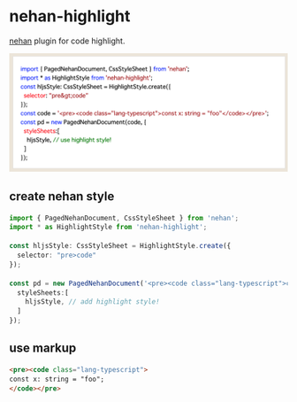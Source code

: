 # nehan-highlight

[nehan](https://github.com/tategakibunko/nehan) plugin for code highlight.

![demo](sshot.png)

## create nehan style

```typescript
import { PagedNehanDocument, CssStyleSheet } from 'nehan';
import * as HighlightStyle from 'nehan-highlight';

const hljsStyle: CssStyleSheet = HighlightStyle.create({
  selector: "pre>code"
});

const pd = new PagedNehanDocument('<pre><code class="lang-typescript">const x: string = "foo"</code></pre>', {
  styleSheets:[
    hljsStyle, // add highlight style!
  ]
});
```

## use markup

```html
<pre><code class="lang-typescript">
const x: string = "foo";
</code></pre>
```
